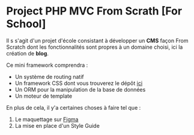 # Project PHP MVC From Scrath [For School]

Il s s'agit d'un projet d'école consistant à développer un **CMS** façon From Scratch dont les fonctionnalités sont propres à un domaine choisi, ici la création de **blog**.

Ce mini framework comprendra :
* Un système de routing natif
* Un framework CSS dont vous trouverez le dépôt [ici](https://)
* Un ORM pour la manipulation de la base de données
* Un moteur de template

En plus de cela, il y'a certaines choses à faire tel que : 
1. Le maquettage sur [Figma](https://www.figma.com/file/MxVaSpJLmtZTrp491bfKQe/cms-project?node-id=0%3A1)
2. La mise en place d'un Style Guide